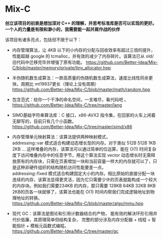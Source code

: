 # Mix-C
**创立该项目的初衷是想加深对 C++ 的理解，并思考标准库是否可以实现的更好。**
**一个人的力量是有限和渺小的，我需要能一起并肩作战的伙伴**

该项目有诸多亮点，包括但不限于以下：
-	内存管理算法，让 4KB 以下的小内存的分配与回收效率有超过三倍的提升，性能超越 google 的 tcmalloc，并有效的减少了内存碎片。该算法已从 old/ 旧代码中迁移完毕并增强了原有功能。
https://github.com/Better-Idea/Mix-C/blob/master/memory/private/tiny_allocator.hpp

-	半伪随机数生成算法：一款高质量的伪随机数生成算法，速度比线性同余更快，周期比 mt19937更长（理论上没有周期）  
https://github.com/Better-Idea/Mix-C/blob/master/math/random.hpp

-	包含范式：给你一个干净的命名空间，一言难尽，看代码吧 。  
https://github.com/Better-Idea/Mix-C/tree/master/lang

-	SIMD基础字符串算法库：C 接口，x86-AVX2 指令集，在回家的火车上闲着无聊写的，目前只有几个小函数。  
https://github.com/Better-Idea/Mix-C/tree/master/simd/x86

-	内存管理单元映射算法：该算法提供两种映射模式，  
addressing::var 模式适合构建动态增长型的内存。对于类似 512B 512B 1KB 2KB ... 这样堆叠的内存，该算法可以通过简单的位运算，能在 O(1) 时间复杂度下访问堆叠内存中的任意字节，用这个算法实现 vector 动态增长时无需释放原有的内存块，只需在页表增加一块和当前容量一样大的内存就可以了，只是这种非硬件组织的结构随机访问性能要差一点。  
addressing::fixed 模式适合构建固定大小的内存。相比原始的直接分配一块连续的内存，该算法显得更灵活，因为它只需要少许的页表就能构成一个较大的内存块。例如我们需要234KB 的内存，那只需要 128KB 64KB 32KB 8KB 2KB的页各一块就够了，该算法也能在 O(1) 时间内帮我们完成逻辑地址到物理地址的转换。  
https://github.com/Better-Idea/Mix-C/blob/master/algo/mmu.hpp

-	现代 GC：该算法是图论和引用计数器结合的产物， 能有效的解决环形引用并代价低廉，其原理简单但结构复杂， 完整的部分涉及内存分配器 + 线程 + 智能指针 + 模板元函数式编程。  
https://github.com/Better-Idea/Mix-C/tree/master/gc

